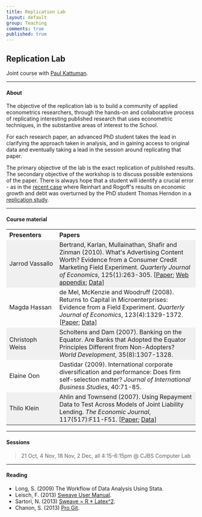 ```yaml
---
title: Replication Lab
layout: default
group: Teaching
comments: true
published: true
---
```




## Replication Lab

Joint course with [Paul Kattuman](http://www.jbs.cam.ac.uk/research/faculty/kattumanp.html).

***

#### About

The objective of the replication lab is to build a community of applied econometrics researchers, through the hands-on and collaborative process of replicating interesting published research that uses econometric techniques, in the substantive areas of interest to the School.

For each research paper, an advanced PhD student takes the lead in clarifying the approach taken in analysis, and in gaining access to original data and eventually taking a lead in the session around replicating that paper.

The primary objective of the lab is the exact replication of published results. The secondary objective of the workshop is to discuss possible extensions of the paper. There is always hope that a student will identify a crucial error - as in the [recent case](http://www.bbc.co.uk/news/magazine-22223190) where Reinhart and Rogoff's results on economic growth and debt was overturned by the PhD student Thomas Herndon in a [replication study](http://www.peri.umass.edu/fileadmin/pdf/working_papers/working_papers_301-350/WP322.pdf).

***

#### Course material

<TABLE WIDTH="100%"> 
<TR>
<TH align="left" WIDTH="10%"> Presenters </TH>
<TH align="left" WIDTH="45%">Papers  </TH>
</TR>
<TR bgcolor="#f0f0f0">
<TD >Jarrod Vassallo </TD>
<TD >Bertrand, Karlan, Mullainathan, Shafir and Zinman (2010). What's Advertising Content Worth? Evidence from a Consumer Credit Marketing Field Experiment. <i>Quarterly Journal of Economics</i>, 125(1):263-305. [<a href="http://karlan.yale.edu/p/AdContentWorth_mar09Final.pdf">Paper</a>; <a href="http://karlan.yale.edu/p/AdContentWorth_WebAppend_jan09.pdf">Web appendix</a>; <a href="http://karlan.yale.edu/p/AdContentWorth_data_public.zip" rel="external">Data</a>]
</TD>
</TR>
<TR >
<TD >Magda Hassan </TD>
<TD >de Mel, McKenzie and Woodruff (2008). Returns to Capital in Microenterprises: Evidence from a Field Experiment. <i>Quarterly Journal of Economics</i>, 123(4):1329-1372. [<a href="http://www2.warwick.ac.uk/fac/soc/economics/staff/academic/woodruff/data/slms_data/qje_returns.pdf">Paper</a>; <a href="http://www2.warwick.ac.uk/fac/soc/economics/staff/academic/woodruff/data/slms_data/" rel="external">Data</a>]</TD>
</TR>
<TR bgcolor="#f0f0f0">
<TD >Christoph Weiss </TD>
<TD >Scholtens and Dam (2007). Banking on the Equator. Are Banks that Adopted the Equator Principles Different from Non-Adopters? <i>World Development</i>, 35(8):1307-1328.</TD>
</TR>
<TR >
<TD >Elaine Oon </TD>
<TD >Dastidar (2009). International corporate diversification and performance: Does firm self-selection matter? <i>Journal of International Business Studies</i>, 40:71-85.</TD> 
</TR>
<TR bgcolor="#f0f0f0">
<TD >Thilo Klein </TD>
<TD >Ahlin and Townsend (2007). Using Repayment Data to Test Across Models of Joint Liability Lending. <i>The Economic Journal</i>, 117(517):F11-F51. [<a href="http://robertmtownsend.net/sites/default/files/files/papers/published/RepaymentData2007.pdf">Paper</a>; <a href="http://hdl.handle.net/1902.1/10676" rel="external">Data</a>]</TD> 
</TR>
</TABLE>

***

#### Sessions

> 21 Oct, 4 Nov, 18 Nov, 2 Dec, all 4:15-6:15pm @ CJBS Computer Lab

***

#### Reading

- Long, S. (2009) The Workflow of Data Analysis Using Stata.
- Leisch, F. (2013) [Sweave User Manual](http://stat.ethz.ch/R-manual/R-devel/library/utils/doc/Sweave.pdf).
- Sartori, N. (2013) [Sweave = R * Latex^2](http://diskworld.wharton.upenn.edu/~foster/teaching/471/sweave-intro.pdf).
- Chanon, S. (2013) [Pro Git](http://git-scm.com/book).
